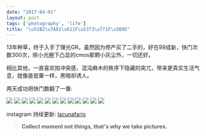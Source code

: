 ```yaml
---
date: "2017-04-01"
layout: post
tags: ['photography', 'life']
title: "\u51B2\u7A81\u611F\u5373\u771F\u5B9E"
---
```


13年种草，终于入手了理光GR，虽然因为停产买了二手的，好在99成新，快门次数300次，除小光圈下凸显的cmos那颗小灰尘外，一切还好。

相比其他，一直喜欢拍冲突感，混沌麻木的秩序下隐藏的突兀，带来更真实生活气息，就像是罂粟一样，黑暗却诱人。
<!-- more -->

两天成功把快门数翻了一番:

![](/images/gr/a.jpg)
![](/images/gr/b.jpg)
![](/images/gr/c.jpg)
![](/images/gr/d.jpg)
![](/images/gr/1.jpg)
![](/images/gr/2.jpg)
![](/images/gr/3.jpg)
![](/images/gr/4x.jpg)
![](/images/gr/5.jpg)
![](/images/gr/6.jpg)
![](/images/gr/7.jpg)
![](/images/gr/8.jpg)
![](/images/gr/9.jpg)

instagram 持续更新: [lacunafario](https://www.instagram.com/lacunafario/)

>**Collect moment not things, that's why we take pictures.**
